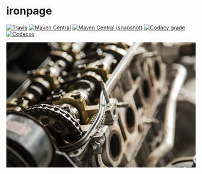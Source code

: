 ironpage
===

[![Travis](https://img.shields.io/travis/io7m/ironpage.png?style=flat-square)](https://travis-ci.org/io7m/ironpage)
[![Maven Central](https://img.shields.io/maven-central/v/com.io7m.ironpage/com.io7m.ironpage.png?style=flat-square)](http://search.maven.org/#search%7Cga%7C1%7Cg%3A%22com.io7m.ironpage%22)
[![Maven Central (snapshot)](https://img.shields.io/nexus/s/https/oss.sonatype.org/com.io7m.ironpage/com.io7m.ironpage.svg?style=flat-square)](https://oss.sonatype.org/content/repositories/snapshots/com/io7m/ironpage/)
[![Codacy grade](https://img.shields.io/codacy/grade/c72183b615624fd3842ee44c25af4bff.png?style=flat-square)](https://www.codacy.com/app/github_79/ironpage)
[![Codecov](https://img.shields.io/codecov/c/github/io7m/ironpage.png?style=flat-square)](https://codecov.io/gh/io7m/ironpage)

![ironpage](./src/site/resources/ironpage.jpg?raw=true)

